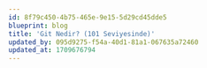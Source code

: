 ```yaml
---
id: 8f79c450-4b75-465e-9e15-5d29cd45dde5
blueprint: blog
title: 'Git Nedir? (101 Seviyesinde)'
updated_by: 095d9275-f54a-40d1-81a1-067635a72460
updated_at: 1709676794
---
```

